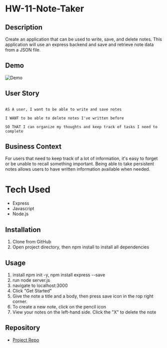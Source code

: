 # HW-11-Note-Taker

## Description

Create an application that can be used to write, save, and delete notes. This application will use an express backend and save and retrieve note data from a JSON file.


## Demo 

![Demo](https://github.com/achaudhry93/HW-11-Note-Taker/blob/master/demo/notetaker.gif)

## User Story
```

AS A user, I want to be able to write and save notes

I WANT to be able to delete notes I've written before

SO THAT I can organize my thoughts and keep track of tasks I need to complete
```

## Business Context

For users that need to keep track of a lot of information, it's easy to forget or be unable to recall something important. Being able to take persistent notes allows users to have written information available when needed.

# Tech Used
- Express
- Javascript
- Node.js

## Installation
1. Clone from GitHub
2. Open project directory, then npm install to install all dependencies 

## Usage
1. install npm init -y, npm install express --save
2. run node server.js
3. navigate to localhost:3000
4. Click "Get Started"
5. Give the note a title and a body, then press save icon in the rop right corner. 
6. To create a new note, click on the pencil icon
7. View your notes on the left-hand side. Click the "X" to delete the note

## Repository

  - [Project Repo](https://github.com/achaudhry93/HW-11-Note-Taker)
